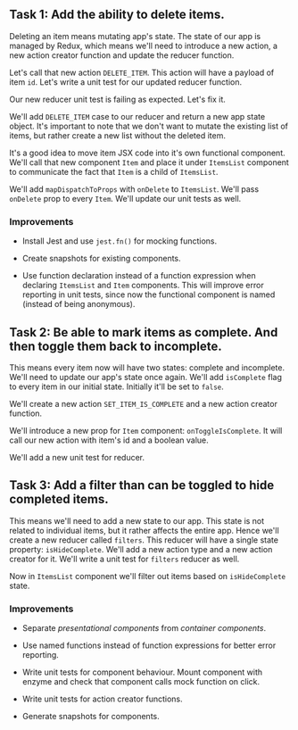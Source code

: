 ## Task 1: Add the ability to delete items.

Deleting an item means mutating app's state. The state of our app is managed by Redux, which means we'll need to introduce a new action, a new action creator function and update the reducer function.

Let's call that new action `DELETE_ITEM`. This action will have a payload of item `id`. Let's write a unit test for our updated reducer function.

Our new reducer unit test is failing as expected. Let's fix it.

We'll add `DELETE_ITEM` case to our reducer and return a new app state object. It's important to note that we don't want to mutate the existing list of items, but rather create a new list without the deleted item.

It's a good idea to move item JSX code into it's own functional component. We'll call that new component `Item`  and place it under `ItemsList` component to communicate the fact that `Item` is a child of `ItemsList`.

We'll add `mapDispatchToProps` with `onDelete` to `ItemsList`. We'll pass `onDelete` prop to every `Item`. We'll update our unit tests as well.

### Improvements

+ Install Jest and use `jest.fn()` for mocking functions.

+ Create snapshots for existing components.

+ Use function declaration instead of a function expression when declaring `ItemsList` and `Item` components. This will improve error reporting in unit tests, since now the functional component is named (instead of being anonymous).

## Task 2: Be able to mark items as complete. And then toggle them back to incomplete.

This means every item now will have two states: complete and incomplete. We'll need to update our app's state once again. We'll add `isComplete` flag to every item in our initial state. Initially it'll be set to `false`.

We'll create a new action `SET_ITEM_IS_COMPLETE` and a new action creator function.

We'll introduce a new prop for `Item` component: `onToggleIsComplete`. It will call our new action with item's id and a boolean value.

We'll add a new unit test for reducer.

## Task 3: Add a filter than can be toggled to hide completed items.

This means we'll need to add a new state to our app. This state is not related to individual items, but it rather affects the entire app. Hence we'll create a new reducer called `filters`. This reducer will have a single state property: `isHideComplete`. We'll add a new action type and a new action creator for it. We'll write a unit test for `filters` reducer as well.

Now in `ItemsList` component we'll filter out items based on `isHideComplete` state.

### Improvements

+ Separate _presentational components_ from _container components_.

+ Use named functions instead of function expressions for better error reporting.

+ Write unit tests for component behaviour. Mount component with enzyme and check that component calls mock function on click.

+ Write unit tests for action creator functions.

+ Generate snapshots for components.
